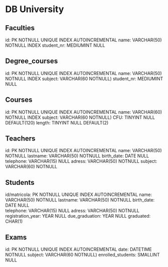 # DB University

## Faculties

id:             PK NOTNULL UNIQUE INDEX AUTOINCREMENTAL 
name:           VARCHAR(50) NOTNULL INDEX
student_nr:     MEDIUMINT NULL

## Degree_courses

id:             PK NOTNULL UNIQUE INDEX AUTOINCREMENTAL
name:           VARCHAR(50) NOTNULL INDEX
subject:        VARCHAR(60 NOTNULL)
student_nr:     MEDIUMINT NULL     


## Courses

id:             PK NOTNULL UNIQUE INDEX AUTOINCREMENTAL
name:           VARCHAR(60) NOTNULL INDEX
subject:        VARCHAR(60 NOTNULL)
CFU:            TINYINT NULL DEFAULT(120)
length:         TINYINT NULL DEFAULT(2)


## Teachers

id:                     PK NOTNULL UNIQUE INDEX AUTOINCREMENTAL
name:                   VARCHAR(50) NOTNULL
lastname:               VARCHAR(50) NOTNULL
birth_date:             DATE NULL      
telephone:              VARCHAR(15) NULL
adress:                 VARCHAR(50) NOTNULL
subject:                VARCHAR(60) NOTNULL

## Students

id/matricola:       PK NOTNULL UNIQUE INDEX AUTOINCREMENTAL
name:               VARCHAR(50) NOTNULL
lastname:           VARCHAR(50) NOTNULL
birth_date:         DATE NULL      
telephone:          VARCHAR(15) NULL
adress:             VARCHAR(50) NOTNULL
registration_year:    YEAR NULL
due_graduation:     YEAR NULL
graduated:          CHAR(1)

## Exams

id:                 PK NOTNULL UNIQUE INDEX AUTOINCREMENTAL
date:               DATETIME NOTNULL
subject:            VARCHAR(60 NOTNULL)
enrolled_students:  SMALLINT NULL






